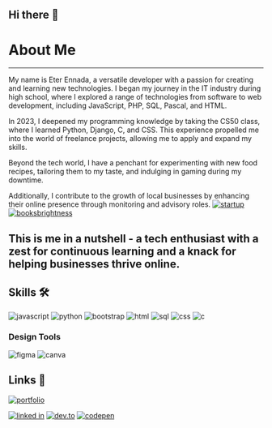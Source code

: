 ## Hi there 👋
# About Me
---
My name is Eter Ennada, a versatile developer with a passion for creating and learning new technologies. I began my journey in the IT industry during high school, where I explored a range of technologies from software to web development, including JavaScript, PHP, SQL, Pascal, and HTML.

In 2023, I deepened my programming knowledge by taking the CS50 class, where I learned Python, Django, C, and CSS. This experience propelled me into the world of freelance projects, allowing me to apply and expand my skills.

Beyond the tech world, I have a penchant for experimenting with new food recipes, tailoring them to my taste, and indulging in gaming during my downtime.

Additionally, I contribute to the growth of local businesses by enhancing their online presence through monitoring and advisory roles.
[![startup](https://img.shields.io/badge/repo-000000?style=for-the-badge&logo=github&logoColor=white)](https://github.com/tarenjk24/startup)
[![booksbrightness](https://img.shields.io/badge/repo-000000?style=for-the-badge&logo=github&logoColor=white)](https://github.com/tarenjk24/books)

This is me in a nutshell - a tech enthusiast with a zest for continuous learning and a knack for helping businesses thrive online.
---
 ## Skills 🛠️

![javascript](https://img.shields.io/badge/Javascript-000000?style=for-the-badge&logo=javascript&logoColor=white)
![python](https://img.shields.io/badge/Python-000000?style=for-the-badge&logo=python&logoColor=white)
![bootstrap](https://img.shields.io/badge/Bootstrap-000000?style=for-the-badge&logo=bootstrap&logoColor=white)
![html](https://img.shields.io/badge/Html-000000?style=for-the-badge&logo=Html5&logoColor=white)
![sql](https://img.shields.io/badge/Sql-000000?style=for-the-badge&logo=sqlite&logoColor=white)
![css](https://img.shields.io/badge/CSS-000000?style=for-the-badge&logo=css3&logoColor=white)
![c](https://img.shields.io/badge/c-000000?style=for-the-badge&logo=c&logoColor=white)

### Design Tools
![figma](https://img.shields.io/badge/Figma-000000?style=for-the-badge&logo=Figma&logoColor=white)
![canva](https://img.shields.io/badge/Canva-000000?style=for-the-badge&logo=Canva&logoColor=white)

## Links 🔗
[![portfolio](https://img.shields.io/badge/portfolio-000000?style=for-the-badge&logo=google&logoColor=white)](https://tarenjk24.github.io/)

[![linked in](https://img.shields.io/badge/Linkedin-000000?style=for-the-badge&logo=Linkedin&logoColor=white)](https://www.linkedin.com/in/eter-nada-9a457a2bb/)
[![dev.to](https://img.shields.io/badge/Dev.to-000000?style=for-the-badge&logo=dev.to&logoColor=white)](https://dev.to/eter7)
[![codepen](https://img.shields.io/badge/codepen-000000?style=for-the-badge&logo=codepen&logoColor=white)](https://codepen.io/et-art741)
